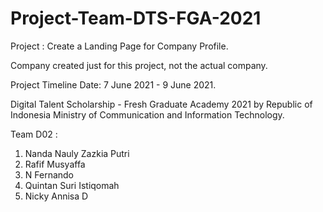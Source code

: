# Project-Team-DTS-FGA-2021
Project : Create a Landing Page for Company Profile.

Company created just for this project, not the actual company.

Project Timeline Date: 7 June 2021 - 9 June 2021.

Digital Talent Scholarship - Fresh Graduate Academy 2021 by Republic of Indonesia Ministry of Communication and Information Technology.


Team D02 :
1. Nanda Nauly Zazkia Putri
2. Rafif Musyaffa
3. N Fernando
4. Quintan Suri Istiqomah
5. Nicky Annisa D
